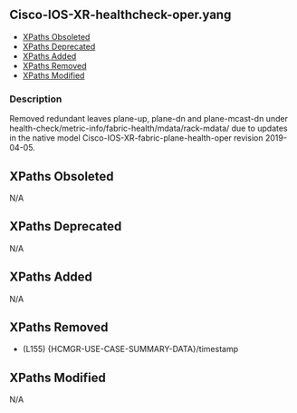 ## Cisco-IOS-XR-healthcheck-oper.yang

- [XPaths Obsoleted](#xpaths-obsoleted)
- [XPaths Deprecated](#xpaths-deprecated)
- [XPaths Added](#xpaths-added)
- [XPaths Removed](#xpaths-removed)
- [XPaths Modified](#xpaths-modified)

### Description

Removed redundant leaves plane-up, plane-dn and plane-mcast-dn under health-check/metric-info/fabric-health/mdata/rack-mdata/ due to updates in the native model Cisco-IOS-XR-fabric-plane-health-oper revision 2019-04-05.

## XPaths Obsoleted

N/A

## XPaths Deprecated

N/A

## XPaths Added

N/A

## XPaths Removed

- (L155)	{HCMGR-USE-CASE-SUMMARY-DATA}/timestamp

## XPaths Modified

N/A

